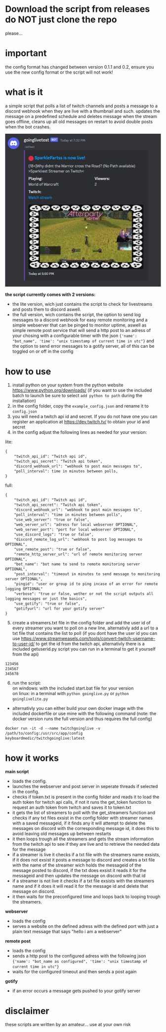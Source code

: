 # Download the script from releases do NOT just clone the repo
please...

# important
the config format has changed between version 0.1.1 and 0.2, ensure you use the new config format or the script will not work!

# what is it
a simple script that polls a list of twitch channels and posts a message to a discord webhook when they are live with a thumbnail and such. updates the message on a predefined schedule and deletes message when the stream goes offline, cleans up all old messages on restart to avoid double posts when the bot crashes.

![Alt text](screenshot.png?raw=true "Title")

**the script currently comes with 2 versions:**   
- the lite version, wich just contains the script to check for livestreams and posts them to discord aswell.    
- the full version, wich contains the script, the option to send log messages to a discord webhook for easy remote monitoring and a simple webserver that can be pinged to monitor uptime, aswell as simple remote post service that will send a http post to an adress of your chosing with a configurable timer with the json ```{'name': "bot_name", 'time': "unix timestamp of current time in utc"}``` and the option to send error messages to a gotify server, all of this can be toggled on or off in the config


# how to use
1. install python on your system from the python website https://www.python.org/downloads/ (if you want to use the included batch to launch be sure to select ```add python to path``` during the installation)
2. in the config folder, copy the ```example_config.json``` and rename it to ```config.json```
3. you will need a twitch api id and secret. If you do not have one you can register an application at https://dev.twitch.tv/ to obtain your id and secret
3. in the config adjust the following lines as needed for your version:   

lite:
```
{
    "twitch_api_id": "Twitch api id",
    "twitch_api_secret": "Twitch api token",
    "discord_webhook_url": "webhook to post main messages to",
    "poll_interval": time in minutes between polls,
}
```

full:
```
{
    "twitch_api_id": "Twitch api id",
    "twitch_api_secret": "Twitch api token",
    "discord_webhook_url": "webhook to post main messages to",
    "poll_interval": "time in minutes between polls",
    "use_web_server": "true or false",
    "web_server_url": "adress for local webserver OPTIONAL",
    "web_server_port": "port for local webserver OPTIONAL",
    "use_discord_logs": "true or false",
    "discord_remote_log_url": "webhook to post log messages to OPTIONAL",
    "use_remote_post": "true or false",
    "remote_http_server_url": "url of remote monitoring server OPTIONAL",
    "bot_name": "bot name to send to remote monitoring server OPTIONAL",
    "post_interval": "timeout in minutes to send message to monitoring server OPTIONAL",
    "pingid": "user or group id to ping incase of an error for remote logging OPTIONAL"
    "verbose": "true or false, wether or not the script outputs all logging messages or just the basics",
    "use_gotify": "true or false",
    "gotifyurl": "url for your gotify server"
}
```
5. create a streamers.txt file in the config folder and add the user id of every streamer you want to poll on a new line, alternativly add a url to a txt file that contains the list to poll (if you dont have the user id you can use https://www.streamweasels.com/tools/convert-twitch-username-to-user-id/ to get the id from the twitch api, alternativly there is a included getuserid.py script you can run in a terminal to get it yourself from the api)
```
123456
234567
345678
```
6. run the script:   
on windows: with the included start.bat file for your version  
on linux: in a terminal with ```python goinglive.py``` or ```python goinglivelite.py```

* alternativly you can either build your own docker image with the included dockerfile or use mine with the following command (note: the docker version runs the full version and thus requires the full config)
```
docker run -it -d --name twitchgoinglive -v /path/to/config:/usr/src/app/config keyboardmedic/twitchgoinglive:latest
```
# how it works
**main script**
- loads the config.   
- launches the webserver and post server in seperate threads if selected in the config.
- checks if token.txt is present in the config folder and reads it to load the auth token for twitch api calls, if not it runs the get_token function to request an auth token from twitch and saves it to token.txt
- it gets the list of streamers to poll with the get_streamers function and checks if any txt files exsist in the config folder with streamer names with a saved messageid, if it finds any it will attempt to delete the messages on discord with the corresponding message id, it does this to avoid leaving old messages up between restarts
- it then loops trough all the streamers and gets the stream information from the twitch api to see if they are live and to retrieve the needed data for the message
- if a streamer is live it checks if a txt file with the streamers name exsists, if it does not exsist it posts a message to discord and creates a txt file with the name of the streamer wich holds the messageid of the message posted to discord, if the txt does exsist it reads it for the messageid and then updates the message on discord with that id
- if a streamer is not live it checks if a txt file exsists with the streamers name and if it does it will read it for the message id and delete that message on discord.
- it then waits for the preconfigured time and loops back to looping trough the streamers.

**webserver**
- loads the config
- serves a website on the defined adress with the defined port with just a plain text message that says "hello i am a webserver"

**remote post**
- loads the config
- sends a http post to the configured adress with the following json ```{'name': "bot_name as configured", 'time': "unix timestamp of current time in utc"}```
- waits for the configured timeout and then sends a post again

**gotify**
- if an error occurs a message gets pushed to your gotify server

# disclaimer
these scripts are written by an amateur... use at your own risk
